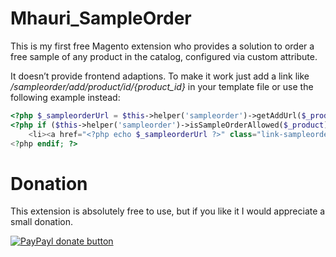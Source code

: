 Mhauri_SampleOrder
==================

This is my first free Magento extension who provides a solution to order a free sample of any product in the catalog, configured via custom attribute.

It doesn’t provide frontend adaptions.
To make it work just add a link like */sampleorder/add/product/id/{product_id}* in your template file or use the following example instead:

```php
<?php $_sampleorderUrl = $this->helper('sampleorder')->getAddUrl($_product); ?>
<?php if ($this->helper('sampleorder')->isSampleOrderAllowed($_product)) : ?>
    <li><a href="<?php echo $_sampleorderUrl ?>" class="link-sampleorder"><?php echo $this->helper('sampleorder')->__('Sample Order') ?></a></li>
<?php endif; ?>
```


Donation
========

This extension is absolutely free to use, but if you like it I would appreciate a small donation.

[![PayPayl donate button](http://img.shields.io/paypal/donate.png?color=blue)](https://www.paypal.com/cgi-bin/webscr?cmd=_donations&business=HFQABVHGFSQ22&lc=CH&item_name=Magento%20Extension%3a%20Mhauri_SampleOrder&item_number=Mhauri_SampleOrder&currency_code=CHF&bn=PP%2dDonationsBF%3abtn_donate_SM%2egif%3aNonHosted "Donate once-off to this project using Paypal")
